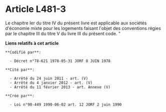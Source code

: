 # Article L481-3

Le chapitre Ier du titre IV du présent livre est applicable aux sociétés d'économie mixte pour les logements faisant l'objet
des conventions régies par le chapitre III du titre V du livre III du présent code. "

**Liens relatifs à cet article**

	**Codifié par**:

	  - Décret n°78-621 1978-05-31 JORF 8 JUIN 1978

	**Cité par**:

	  - Arrêté du 24 juin 2011 - art. (V)
	  - Arrêté du 4 janvier 2012 - art. (V)
	  - Arrêté du 11 février 2013 - art. Annexe (V)

	**Créé par**:

	  - Loi n°90-449 1990-06-02 art. 12 JORF 2 juin 1990
